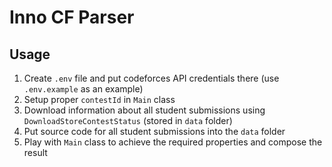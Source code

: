 # Inno CF Parser

## Usage

1. Create `.env` file and put codeforces API credentials there (use `.env.example` as an example)
2. Setup proper `contestId` in `Main` class
3. Download information about all student submissions using `DownloadStoreContestStatus` (stored in `data` folder)
4. Put source code for all student submissions into the `data` folder
5. Play with `Main` class to achieve the required properties and compose the result

